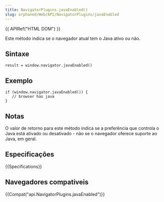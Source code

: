 ```yaml
---
title: NavigatorPlugins.javaEnabled()
slug: orphaned/Web/API/NavigatorPlugins/javaEnabled
---
```


{{ APIRef("HTML DOM") }}

Este método indica se o navegador atual tem o Java ativo ou não.

## Sintaxe

```
result = window.navigator.javaEnabled()
```

## Exemplo

```
if (window.navigator.javaEnabled()) {
   // browser has java
}
```

## Notas

O valor de retorno para este método indica se a preferência que controla o Java está ativado ou desativado - não se o navegador oferece suporte ao Java, em geral.

## Especificações

{{Specifications}}

## Navegadores compativeis

{{Compat("api.NavigatorPlugins.javaEnabled")}}
